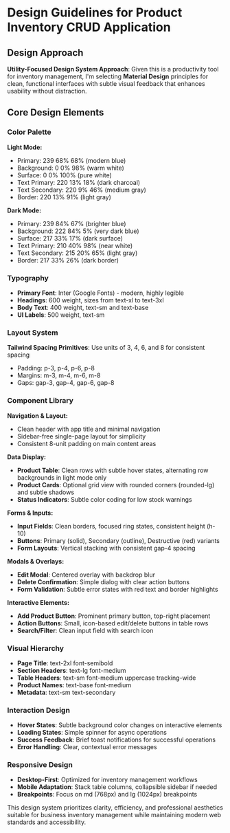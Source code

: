 # Design Guidelines for Product Inventory CRUD Application

## Design Approach
**Utility-Focused Design System Approach**: Given this is a productivity tool for inventory management, I'm selecting **Material Design** principles for clean, functional interfaces with subtle visual feedback that enhances usability without distraction.

## Core Design Elements

### Color Palette
**Light Mode:**
- Primary: 239 68% 68% (modern blue)
- Background: 0 0% 98% (warm white)
- Surface: 0 0% 100% (pure white)
- Text Primary: 220 13% 18% (dark charcoal)
- Text Secondary: 220 9% 46% (medium gray)
- Border: 220 13% 91% (light gray)

**Dark Mode:**
- Primary: 239 84% 67% (brighter blue)
- Background: 222 84% 5% (very dark blue)
- Surface: 217 33% 17% (dark surface)
- Text Primary: 210 40% 98% (near white)
- Text Secondary: 215 20% 65% (light gray)
- Border: 217 33% 26% (dark border)

### Typography
- **Primary Font**: Inter (Google Fonts) - modern, highly legible
- **Headings**: 600 weight, sizes from text-xl to text-3xl
- **Body Text**: 400 weight, text-sm and text-base
- **UI Labels**: 500 weight, text-sm

### Layout System
**Tailwind Spacing Primitives**: Use units of 3, 4, 6, and 8 for consistent spacing
- Padding: p-3, p-4, p-6, p-8
- Margins: m-3, m-4, m-6, m-8
- Gaps: gap-3, gap-4, gap-6, gap-8

### Component Library

**Navigation & Layout:**
- Clean header with app title and minimal navigation
- Sidebar-free single-page layout for simplicity
- Consistent 8-unit padding on main content areas

**Data Display:**
- **Product Table**: Clean rows with subtle hover states, alternating row backgrounds in light mode only
- **Product Cards**: Optional grid view with rounded corners (rounded-lg) and subtle shadows
- **Status Indicators**: Subtle color coding for low stock warnings

**Forms & Inputs:**
- **Input Fields**: Clean borders, focused ring states, consistent height (h-10)
- **Buttons**: Primary (solid), Secondary (outline), Destructive (red) variants
- **Form Layouts**: Vertical stacking with consistent gap-4 spacing

**Modals & Overlays:**
- **Edit Modal**: Centered overlay with backdrop blur
- **Delete Confirmation**: Simple dialog with clear action buttons
- **Form Validation**: Subtle error states with red text and border highlights

**Interactive Elements:**
- **Add Product Button**: Prominent primary button, top-right placement
- **Action Buttons**: Small, icon-based edit/delete buttons in table rows
- **Search/Filter**: Clean input field with search icon

### Visual Hierarchy
- **Page Title**: text-2xl font-semibold
- **Section Headers**: text-lg font-medium
- **Table Headers**: text-sm font-medium uppercase tracking-wide
- **Product Names**: text-base font-medium
- **Metadata**: text-sm text-secondary

### Interaction Design
- **Hover States**: Subtle background color changes on interactive elements
- **Loading States**: Simple spinner for async operations
- **Success Feedback**: Brief toast notifications for successful operations
- **Error Handling**: Clear, contextual error messages

### Responsive Design
- **Desktop-First**: Optimized for inventory management workflows
- **Mobile Adaptation**: Stack table columns, collapsible sidebar if needed
- **Breakpoints**: Focus on md (768px) and lg (1024px) breakpoints

This design system prioritizes clarity, efficiency, and professional aesthetics suitable for business inventory management while maintaining modern web standards and accessibility.